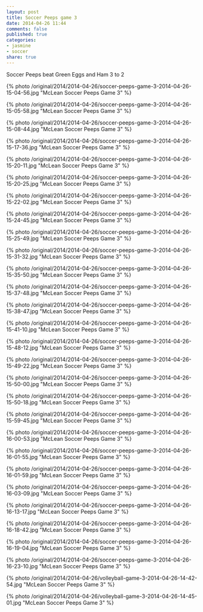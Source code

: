```yaml
---
layout: post
title: Soccer Peeps game 3
date: 2014-04-26 11:44
comments: false
published: true
categories:
- jasmine
- soccer
share: true
---
```

Soccer Peeps beat Green Eggs and Ham 3 to 2

{% photo /original/2014/2014-04-26/soccer-peeps-game-3-2014-04-26-15-04-56.jpg "McLean Soccer Peeps Game 3" %}
 
{% photo /original/2014/2014-04-26/soccer-peeps-game-3-2014-04-26-15-05-58.jpg "McLean Soccer Peeps Game 3" %}
 
{% photo /original/2014/2014-04-26/soccer-peeps-game-3-2014-04-26-15-08-44.jpg "McLean Soccer Peeps Game 3" %}
 
{% photo /original/2014/2014-04-26/soccer-peeps-game-3-2014-04-26-15-17-36.jpg "McLean Soccer Peeps Game 3" %}
 
{% photo /original/2014/2014-04-26/soccer-peeps-game-3-2014-04-26-15-20-11.jpg "McLean Soccer Peeps Game 3" %}
 
{% photo /original/2014/2014-04-26/soccer-peeps-game-3-2014-04-26-15-20-25.jpg "McLean Soccer Peeps Game 3" %}
 
{% photo /original/2014/2014-04-26/soccer-peeps-game-3-2014-04-26-15-22-02.jpg "McLean Soccer Peeps Game 3" %}
 
{% photo /original/2014/2014-04-26/soccer-peeps-game-3-2014-04-26-15-24-45.jpg "McLean Soccer Peeps Game 3" %}
 
{% photo /original/2014/2014-04-26/soccer-peeps-game-3-2014-04-26-15-25-49.jpg "McLean Soccer Peeps Game 3" %}
 
{% photo /original/2014/2014-04-26/soccer-peeps-game-3-2014-04-26-15-31-32.jpg "McLean Soccer Peeps Game 3" %}
 
{% photo /original/2014/2014-04-26/soccer-peeps-game-3-2014-04-26-15-35-50.jpg "McLean Soccer Peeps Game 3" %}
 
{% photo /original/2014/2014-04-26/soccer-peeps-game-3-2014-04-26-15-37-48.jpg "McLean Soccer Peeps Game 3" %}
 
{% photo /original/2014/2014-04-26/soccer-peeps-game-3-2014-04-26-15-38-47.jpg "McLean Soccer Peeps Game 3" %}
 
{% photo /original/2014/2014-04-26/soccer-peeps-game-3-2014-04-26-15-41-10.jpg "McLean Soccer Peeps Game 3" %}
 
{% photo /original/2014/2014-04-26/soccer-peeps-game-3-2014-04-26-15-48-12.jpg "McLean Soccer Peeps Game 3" %}
 
{% photo /original/2014/2014-04-26/soccer-peeps-game-3-2014-04-26-15-49-22.jpg "McLean Soccer Peeps Game 3" %}
 
{% photo /original/2014/2014-04-26/soccer-peeps-game-3-2014-04-26-15-50-00.jpg "McLean Soccer Peeps Game 3" %}
 
{% photo /original/2014/2014-04-26/soccer-peeps-game-3-2014-04-26-15-50-18.jpg "McLean Soccer Peeps Game 3" %}
 
{% photo /original/2014/2014-04-26/soccer-peeps-game-3-2014-04-26-15-59-45.jpg "McLean Soccer Peeps Game 3" %}
 
{% photo /original/2014/2014-04-26/soccer-peeps-game-3-2014-04-26-16-00-53.jpg "McLean Soccer Peeps Game 3" %}
 
{% photo /original/2014/2014-04-26/soccer-peeps-game-3-2014-04-26-16-01-55.jpg "McLean Soccer Peeps Game 3" %}
 
{% photo /original/2014/2014-04-26/soccer-peeps-game-3-2014-04-26-16-01-59.jpg "McLean Soccer Peeps Game 3" %}
 
{% photo /original/2014/2014-04-26/soccer-peeps-game-3-2014-04-26-16-03-09.jpg "McLean Soccer Peeps Game 3" %}
 
{% photo /original/2014/2014-04-26/soccer-peeps-game-3-2014-04-26-16-13-17.jpg "McLean Soccer Peeps Game 3" %}
 
{% photo /original/2014/2014-04-26/soccer-peeps-game-3-2014-04-26-16-18-42.jpg "McLean Soccer Peeps Game 3" %}
 
{% photo /original/2014/2014-04-26/soccer-peeps-game-3-2014-04-26-16-19-04.jpg "McLean Soccer Peeps Game 3" %}
 
{% photo /original/2014/2014-04-26/soccer-peeps-game-3-2014-04-26-16-23-10.jpg "McLean Soccer Peeps Game 3" %}
 
{% photo /original/2014/2014-04-26/volleyball-game-3-2014-04-26-14-42-54.jpg "McLean Soccer Peeps Game 3" %}

{% photo /original/2014/2014-04-26/volleyball-game-3-2014-04-26-14-45-01.jpg "McLean Soccer Peeps Game 3" %}

 